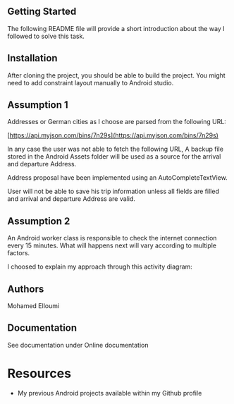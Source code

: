 ##  Getting Started

The following README file will provide a short introduction about the way I followed to solve this task.

## Installation

After cloning the project, you should be able to build the project. You might need to add constraint layout manually to Android studio.

## Assumption 1

Addresses or German cities as I choose are parsed from the following URL: 

[https://api.myjson.com/bins/7n29s](https://api.myjson.com/bins/7n29s)

In any case the user was not able to fetch the following URL, A backup file stored in the Android Assets folder will be used as a source for the arrival and departure Address.

Address proposal have been implemented using an AutoCompleteTextView.

User will not be able to save his trip information unless all fields are filled and arrival and departure Address are valid.

## Assumption 2

An Android worker class is responsible to check the internet connection every 15 minutes. What will happens next will vary according to multiple factors.

I choosed to explain my approach through this activity diagram: 

## Authors

Mohamed Elloumi

## Documentation

See documentation under Online documentation


# Resources

- My previous Android projects available within my Github profile
